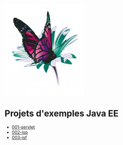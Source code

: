 ![alt text][logo]

Projets d'exemples Java EE
==========================

 * [001-servlet](https://github.com/marc-bouvier-dav/dav-j2ee-tuto/tree/master/001-servlet)
 * [002-jsp](https://github.com/marc-bouvier-dav/dav-j2ee-tuto/tree/master/002-jsp)
 * [003-jsf](https://github.com/marc-bouvier-dav/dav-j2ee-tuto/tree/master/003-jsf)


[logo]: https://github.com/marc-bouvier-dav/dav-j2ee-tuto/blob/master/LOGO_seul-261x300.jpg "Davidson Consulting"
